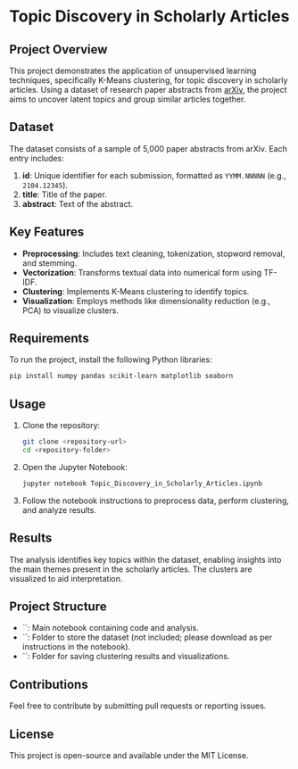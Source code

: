 # Topic Discovery in Scholarly Articles

## Project Overview

This project demonstrates the application of unsupervised learning techniques, specifically K-Means clustering, for topic discovery in scholarly articles. Using a dataset of research paper abstracts from [arXiv](https://arxiv.org/), the project aims to uncover latent topics and group similar articles together.

## Dataset

The dataset consists of a sample of 5,000 paper abstracts from arXiv. Each entry includes:

1. **id**: Unique identifier for each submission, formatted as `YYMM.NNNNN` (e.g., `2104.12345`).
2. **title**: Title of the paper.
3. **abstract**: Text of the abstract.

## Key Features

- **Preprocessing**: Includes text cleaning, tokenization, stopword removal, and stemming.
- **Vectorization**: Transforms textual data into numerical form using TF-IDF.
- **Clustering**: Implements K-Means clustering to identify topics.
- **Visualization**: Employs methods like dimensionality reduction (e.g., PCA) to visualize clusters.

## Requirements

To run the project, install the following Python libraries:

```bash
pip install numpy pandas scikit-learn matplotlib seaborn
```

## Usage

1. Clone the repository:
   ```bash
   git clone <repository-url>
   cd <repository-folder>
   ```
2. Open the Jupyter Notebook:
   ```bash
   jupyter notebook Topic_Discovery_in_Scholarly_Articles.ipynb
   ```
3. Follow the notebook instructions to preprocess data, perform clustering, and analyze results.

## Results

The analysis identifies key topics within the dataset, enabling insights into the main themes present in the scholarly articles. The clusters are visualized to aid interpretation.

## Project Structure

- ``: Main notebook containing code and analysis.
- ``: Folder to store the dataset (not included; please download as per instructions in the notebook).
- ``: Folder for saving clustering results and visualizations.

## Contributions

Feel free to contribute by submitting pull requests or reporting issues.

## License

This project is open-source and available under the MIT License.

